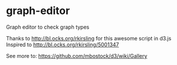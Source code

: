 # graph-editor
Graph editor to check graph types

Thanks to http://bl.ocks.org/rkirsling for this awesome script in d3.js
Inspired to http://bl.ocks.org/rkirsling/5001347

See more to: https://github.com/mbostock/d3/wiki/Gallery

